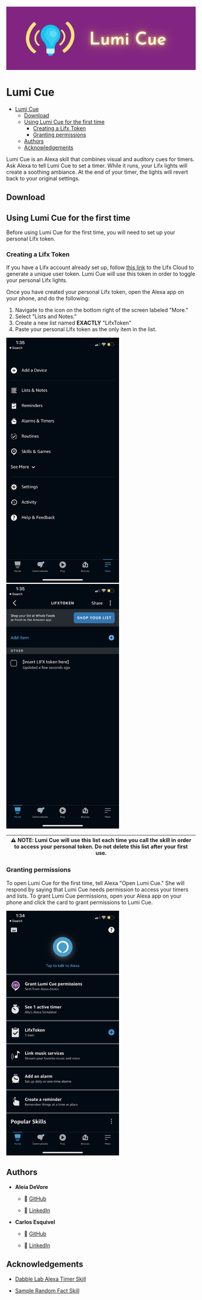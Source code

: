 ![Lumi Cue logo](images/lumi_cue_wide_header.png)
# Lumi Cue
- [Lumi Cue](#lumi-cue)
  - [Download](#download)
  - [Using Lumi Cue for the first time](#using-lumi-cue-for-the-first-time)
    - [Creating a Lifx Token](#creating-a-lifx-token)
    - [Granting permissions](#granting-permissions)
  - [Authors](#authors)
  - [Acknowledgements](#acknowledgements)

Lumi Cue is an Alexa skill that combines visual and auditory cues for timers. Ask Alexa to tell Lumi Cue to set a timer. While it runs, your Lifx lights will create a soothing ambiance. At the end of your timer, the lights will revert back to your original settings.
## Download
## Using Lumi Cue for the first time
Before using Lumi Cue for the first time, you will need to set up your personal Lifx token.

### Creating a Lifx Token
If you have a Lifx account already set up, follow [this link](https://cloud.lifx.com/settings) to the Lifx Cloud to generate a unique user token. Lumi Cue will use this token in order to toggle your personal Lifx lights.

Once you have created your personal Lifx token, open the Alexa app on your phone, and do the following:
1. Navigate to the icon on the bottom right of the screen labeled "More."
2. Select "Lists and Notes."
3. Create a new list named **EXACTLY** "LifxToken"
4. Paste your personal Lifx token as the only item in the list.


<img src="images/screenshots/creating_list.png" alt="Screenshot of More page on Alexa app" width="300px"/>   <img src="images/screenshots/lifxtoken_list_view.png" alt="Screenshot of LifxToken list on Alexa app" width="300px"/>


| ⚠️ NOTE: Lumi Cue will use this list each time you call the skill in order to access your personal token. **Do not delete this list after your first use.** |
| --- |

### Granting permissions
To open Lumi Cue for the first time, tell Alexa "Open Lumi Cue."
She will respond by saying that Lumi Cue needs permission to access your timers and lists. To grant Lumi Cue permissions, open your Alexa app on your phone and click the card to grant permissions to Lumi Cue.

<img src="images/screenshots/permission_request.png" alt="Screenshot of permissions request" width="300px"/>


## Authors
* **Aleia DeVore**

  * :robot: [GitHub](https://github.com/aleiadevore)

  * :briefcase: [LinkedIn](https://www.linkedin.com/in/aleiamcnaney/)

* **Carlos Esquivel**

  * :robot: [GitHub](https://github.com/CSant04y)

  * :briefcase: [LinkedIn](https://www.linkedin.com/in/carlos-esquivel-515768186/)
## Acknowledgements
* [Dabble Lab Alexa Timer Skill](https://github.com/dabblelab/19-alexa-timers-example-skill)

* [Sample Random Fact Skill](https://www.c-sharpcorner.com/article/creating-food-fact-skill-using-fact-skill-template/)
